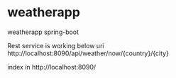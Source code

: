 # weatherapp
weatherapp spring-boot

Rest service is working below uri
http://localhost:8090/api/weather/now/{country}/{city}

index in http://localhost:8090/
